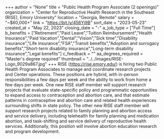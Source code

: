 +++
author = "None"
title = "Public Health Program Associate (2 openings)"
organization = "Center for Reproductive Health Research in the Southeast (RISE), Emory University"
location = "Georgia, Remote"
salary = "~$60,000+"
link = "https://bit.ly/456Yj9B"
sort_date = "2023-05-23"
created_at = "May 22, 2023"
closing_date = "-"
a_job_type = ["Full Time"]
b_benefits = ["Retirement","Paid Leave","Tuition Reimbursement","Health Insurance","Paid Vacation","Dental","Vision","Sick time","Disability insurance","Life insurance","FSA","Transit benefits","Adoption and surrogacy benefits","Short-term disability insurance","Long-term disability insurance","Legal benefits"]
c_feedback = ""
aa_degrees_required = "Master's degree required"
thumbnail = "../../images/RISE-Logo_9029a867.jpg"
+++
RISE (https://rise.emory.edu/) is hiring two Public Health Program Associates to manage and coordinate research projects and Center operations. These positions are hybrid, with in-person responsibilities a few days per week and the ability to work from home a few days per week. One new RISE staff member will support research projects that evaluate state-specific policy and programmatic opportunities to expand access to contraception and abortion care, and that estimate patterns in contraceptive and abortion care and related health experiences surrounding shifts in state policy. The other new RISE staff member will support research projects related to family planning and abortion access and service delivery, including telehealth for family planning and medication abortion, and task-shifting and service delivery of reproductive health services. Additionally, this position will involve abortion education research and program development. 